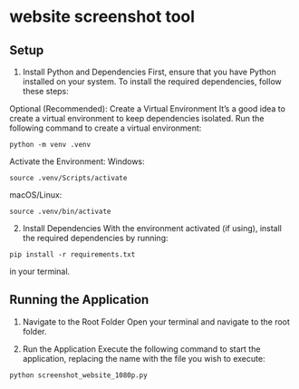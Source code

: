# website screenshot tool
## Setup
1. Install Python and Dependencies
First, ensure that you have Python installed on your system. To install the required dependencies, follow these steps:

Optional (Recommended): Create a Virtual Environment
It’s a good idea to create a virtual environment to keep dependencies isolated. Run the following command to create a virtual environment:

```
python -m venv .venv
```

Activate the Environment:
Windows:

```
source .venv/Scripts/activate
```

macOS/Linux:

```
source .venv/bin/activate
```

2. Install Dependencies
With the environment activated (if using), install the required dependencies by running:

```
pip install -r requirements.txt
```

in your terminal.

## Running the Application
1. Navigate to the Root Folder
Open your terminal and navigate to the root folder.

2. Run the Application
Execute the following command to start the application, replacing the name with the file you wish to execute:

```
python screenshot_website_1080p.py
```